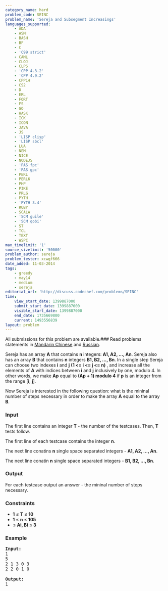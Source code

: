 ```yaml
---
category_name: hard
problem_code: SEINC
problem_name: 'Sereja and Subsegment Increasings'
languages_supported:
    - ADA
    - ASM
    - BASH
    - BF
    - C
    - 'C99 strict'
    - CAML
    - CLOJ
    - CLPS
    - 'CPP 4.3.2'
    - 'CPP 4.9.2'
    - CPP14
    - CS2
    - D
    - ERL
    - FORT
    - FS
    - GO
    - HASK
    - ICK
    - ICON
    - JAVA
    - JS
    - 'LISP clisp'
    - 'LISP sbcl'
    - LUA
    - NEM
    - NICE
    - NODEJS
    - 'PAS fpc'
    - 'PAS gpc'
    - PERL
    - PERL6
    - PHP
    - PIKE
    - PRLG
    - PYTH
    - 'PYTH 3.4'
    - RUBY
    - SCALA
    - 'SCM guile'
    - 'SCM qobi'
    - ST
    - TCL
    - TEXT
    - WSPC
max_timelimit: '1'
source_sizelimit: '50000'
problem_author: sereja
problem_tester: xcwgf666
date_added: 11-03-2014
tags:
    - greedy
    - may14
    - medium
    - sereja
editorial_url: 'http://discuss.codechef.com/problems/SEINC'
time:
    view_start_date: 1399887000
    submit_start_date: 1399887000
    visible_start_date: 1399887000
    end_date: 1735669800
    current: 1493556839
layout: problem
---
```

All submissions for this problem are available.###  Read problems statements in [Mandarin Chinese](http://www.codechef.com/download/translated/MAY14/mandarin/SEINC.pdf) and [Russian](http://www.codechef.com/download/translated/MAY14/russian/SEINC.pdf).

Sereja has an array **A** that contains **n** integers: **A1, A2, ..., An**.
Sereja also has an array **B** that contains **n** integers **B1, B2, ..., Bn**.
In a single step Sereja can choose two indexes **i** and **j** **(1 <= i <= j <= n)** , and increase all the elements of **A** with indices between **i** and **j** inclusively by one, modulo 4.
In other words, we make **Ap** equal to **(Ap + 1) modulo 4** if **p** is an integer from the range \[**i**; **j**\].

Now Sereja is interested in the following question: what is the mininal number of steps necessary in order to make the array **A** equal to the array **B**.

### Input

The first line contains an integer **T** - the number of the testcases. Then, **T** tests follow. 

The first line of each testcase contains the integer **n**. 

The next line conatins **n** single space separated integers - **A1, A2, ..., An**. 

The next line conatin **n** single space separated integers - **B1, B2, ..., Bn**.

### Output

For each testcase output an answer - the mininal number of steps necessary.

### Constraints

- **1** ≤ **T** ≤ **10**
- **1** ≤ **n** ≤ **105**
- ≤ **Ai, Bi** ≤ **3**

### Example

<pre><b>Input:</b>
1
5
2 1 3 0 3
2 2 0 1 0

<b>Output:</b>
1


</pre>